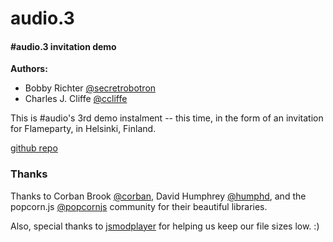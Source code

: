 audio.3
========

#### #audio.3 invitation demo ####

**Authors:** 

* Bobby Richter [@secretrobotron](http://twitter.com/secretrobotron) 
* Charles J. Cliffe [@ccliffe](http://twitter.com/ccliffe)

This is #audio's 3rd demo instalment -- this time, in the form of an invitation for Flameparty, in Helsinki, Finland.

[github repo](http://github.com/secretrobotron/audio.3)

### Thanks ###

Thanks to Corban Brook [@corban](http://twitter.com/corban), David Humphrey [@humphd](http://twitter.com/humphd), and the popcorn.js [@popcornjs](http://twitter.com/popcornjs) community for their beautiful libraries. 

Also, special thanks to [jsmodplayer](http://github.com/BillyWM/jsmodplayer) for helping us keep our file sizes low. :)

